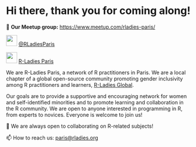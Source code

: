# Hi there, thank you for coming along!

📝 **Our Meetup group:** https://www.meetup.com/rladies-paris/

<a href="https://twitter.com/RLadiesParis"><img height="30" src="https://github.com/rladiesparis/RLadiesParis/blob/main/twitter.png?raw=true"></a> [@RLadiesParis](https://twitter.com/RLadiesParis)

<a href="[https://www.linkedin.com/company/86712812/](https://www.linkedin.com/company/86712812/)"><img height="30" src="https://github.com/rladiesparis/RLadiesParis/blob/main/linkedin.png?raw=true"></a> [R-Ladies Paris](https://www.linkedin.com/company/86712812/)

We are R-Ladies Paris, a network of R practitioners in Paris. We are a local chapter of a global open-source community promoting gender inclusivity among R practitioners and learners, [R-Ladies Global](https://t.co/7HMQw0VGas).

Our goals are to provide a supportive and encouraging network for women and self-identified minorities and to promote learning and collaboration in the R community. We are open to anyone interested in programming in R, from experts to novices. Everyone is welcome to join us!

👯 We are always open to collaborating on R-related subjects!

📫 How to reach us: paris@rladies.org
